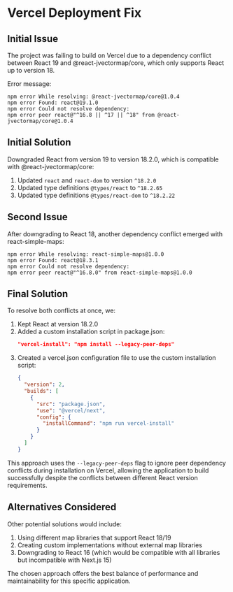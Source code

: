 # Vercel Deployment Fix

## Initial Issue

The project was failing to build on Vercel due to a dependency conflict between React 19 and @react-jvectormap/core, which only supports React up to version 18.

Error message:
```
npm error While resolving: @react-jvectormap/core@1.0.4
npm error Found: react@19.1.0
npm error Could not resolve dependency:
npm error peer react@"^16.8 || ^17 || ^18" from @react-jvectormap/core@1.0.4
```

## Initial Solution

Downgraded React from version 19 to version 18.2.0, which is compatible with @react-jvectormap/core:

1. Updated `react` and `react-dom` to version `^18.2.0`
2. Updated type definitions `@types/react` to `^18.2.65` 
3. Updated type definitions `@types/react-dom` to `^18.2.22`

## Second Issue

After downgrading to React 18, another dependency conflict emerged with react-simple-maps:

```
npm error While resolving: react-simple-maps@1.0.0
npm error Found: react@18.3.1
npm error Could not resolve dependency:
npm error peer react@"^16.8.0" from react-simple-maps@1.0.0
```

## Final Solution

To resolve both conflicts at once, we:

1. Kept React at version 18.2.0
2. Added a custom installation script in package.json:
   ```json
   "vercel-install": "npm install --legacy-peer-deps"
   ```
3. Created a vercel.json configuration file to use the custom installation script:
   ```json
   {
     "version": 2,
     "builds": [
       {
         "src": "package.json",
         "use": "@vercel/next",
         "config": {
           "installCommand": "npm run vercel-install"
         }
       }
     ]
   }
   ```

This approach uses the `--legacy-peer-deps` flag to ignore peer dependency conflicts during installation on Vercel, allowing the application to build successfully despite the conflicts between different React version requirements.

## Alternatives Considered

Other potential solutions would include:
1. Using different map libraries that support React 18/19
2. Creating custom implementations without external map libraries
3. Downgrading to React 16 (which would be compatible with all libraries but incompatible with Next.js 15)

The chosen approach offers the best balance of performance and maintainability for this specific application. 